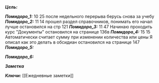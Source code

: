 
***Цель:***  

***Помидоро_1:*** 10 25
после недельного перерыва берусь снова за учебу
***Помидоро_2:*** 11 14
прошел раздел справочников, понимать его начал лучше
остановился на стр 121
***Помидоро_3:*** 11 47
Начинаю проходить курс "Документы"
остановился на странице 136в
***Помидоро_4:*** 15 15
Автоматически считает сумму при изменении количества или цены
Я описал как это делать в обсидиан
остановился на странице 147
***Помидоро_5:*** 

***Помидоро_6:*** 

***Заметка*** 


***Ключи:*** [[Ежедневные заметки]]